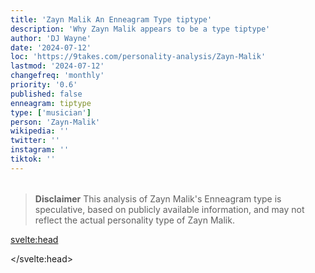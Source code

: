 ```yaml
---
title: 'Zayn Malik An Enneagram Type tiptype'
description: 'Why Zayn Malik appears to be a type tiptype'
author: 'DJ Wayne'
date: '2024-07-12'
loc: 'https://9takes.com/personality-analysis/Zayn-Malik'
lastmod: '2024-07-12'
changefreq: 'monthly'
priority: '0.6'
published: false
enneagram: tiptype
type: ['musician']
person: 'Zayn-Malik'
wikipedia: ''
twitter: ''
instagram: ''
tiktok: ''
---
```


<!--
    childhood and upbringing
    first big success
    style habits and quirks that relate to their personality type
    stressful moments in their life and how they handled them
    comfort- moments in their life where they are doing well and killing it
-->
<!-- // keywords:  -->

<script>
	// import  PopCard  from "$lib/components/atoms/PopCard.svelte";
import BlogPurpose from '$lib/components/blog/BlogPurpose.svelte'
</script>

<div
	style="display: flex;
    justify-content: center;
    margin: 1rem 0;
	"
>
	<!-- <PopCard
		image={`/types/tiptypes/${'Zayn-Malik'}.webp`}
		enneagramType={tiptype}
		showIcon={false}
		displayText="Zayn Malik"
		subtext=""
	/> -->
</div>

> **Disclaimer** This analysis of Zayn Malik's Enneagram type is speculative, based on publicly available information, and may not reflect the actual personality type of Zayn Malik.

<p class="firstLetter"></p>

<svelte:head>

<script type="application/ld+json">

</script>

</svelte:head>

<style lang="scss"></style>
